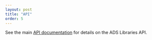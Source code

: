 ```yaml
---
layout: post
title: "API"
order: 5
---
```


See the main [API documentation](https://github.com/adsabs/adsabs-dev-api) for details on the ADS Libraries API.

